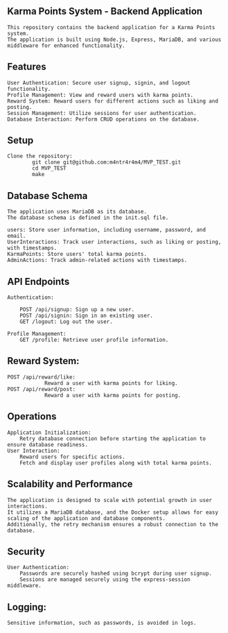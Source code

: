 ## Karma Points System - Backend Application
    This repository contains the backend application for a Karma Points system.
    The application is built using Node.js, Express, MariaDB, and various middleware for enhanced functionality.

## Features
    User Authentication: Secure user signup, signin, and logout functionality.
    Profile Management: View and reward users with karma points.
    Reward System: Reward users for different actions such as liking and posting.
    Session Management: Utilize sessions for user authentication.
    Database Interaction: Perform CRUD operations on the database.
## Setup
    Clone the repository:
            git clone git@github.com:m4ntr4r4m4/MVP_TEST.git
            cd MVP_TEST
            make
## Database Schema
    The application uses MariaDB as its database.
    The database schema is defined in the init.sql file.

    users: Store user information, including username, password, and email.
    UserInteractions: Track user interactions, such as liking or posting, with timestamps.
    KarmaPoints: Store users' total karma points.
    AdminActions: Track admin-related actions with timestamps.

## API Endpoints
    Authentication:

        POST /api/signup: Sign up a new user.
        POST /api/signin: Sign in an existing user.
        GET /logout: Log out the user.

    Profile Management:
        GET /profile: Retrieve user profile information.

## Reward System:
    POST /api/reward/like:
                Reward a user with karma points for liking.
    POST /api/reward/post:
                Reward a user with karma points for posting.    

## Operations
    Application Initialization:
        Retry database connection before starting the application to ensure database readiness.
    User Interaction:
        Reward users for specific actions.
        Fetch and display user profiles along with total karma points.
## Scalability and Performance
    The application is designed to scale with potential growth in user interactions.
    It utilizes a MariaDB database, and the Docker setup allows for easy scaling of the application and database components.
    Additionally, the retry mechanism ensures a robust connection to the database.

## Security
    User Authentication:
        Passwords are securely hashed using bcrypt during user signup.
        Sessions are managed securely using the express-session middleware.
## Logging:
    Sensitive information, such as passwords, is avoided in logs.    
